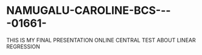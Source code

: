 # NAMUGALU-CAROLINE-BCS----01661-
THIS IS MY FINAL PRESENTATION ONLINE CENTRAL TEST ABOUT LINEAR REGRESSION
